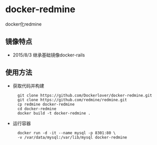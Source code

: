 # docker-redmine
docker化redmine

## 镜像特点

- 2015/8/3 继承基础镜像docker-rails

## 使用方法

- 获取代码并构建

        git clone https://github.com/Dockerlover/docker-redmine.git
        git clone https://github.com/redmine/redmine.git
        cp redmine docker-redmine
        cd docker-redmine
        docker build -t docker-redmine .

- 运行容器

        docker run -d -it --name mysql -p 8301:80 \
        -v /var/data/mysql:/var/lib/mysql docker-redmine
